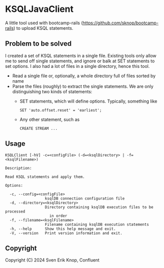 # KSQLJavaClient

A little tool used with bootcamp-rails (https://github.com/sknop/bootcamp-rails) to upload KSQL statements.

## Problem to be solved

I created a set of KSQL statements in a single file. Existing tools only allow me to send off single statements, and ignore or balk at SET statements to set options.
I also had a lot of files in a single directory, hence this tool.

- Read a single file or, optionally, a whole directory full of files sorted by name
- Parse the files (roughly) to extract the single statements. We are only distinguishing two kinds of statements:
  - SET statements, which will define options. Typically, something like

        SET 'auto.offset.reset' = 'earliest';

  - Any other statement, such as 

        CREATE STREAM ...

## Usage

    KSQLClient [-hV] -c=<configFile> (-d=<ksqlDirectory> | -f=<ksqlFilename>)
    
    Description:
    
    Read KSQL statements and apply them.
    
    Options:
    
      -c, --config=<configFile>
                      ksqlDB connection configuration file
      -d, --directory=<ksqlDirectory>
                      Directory containing ksqlDB execution files to be processed
                        in order
      -f, --filename=<ksqlFilename>
                      Filename containing ksqlDB execution statements
      -h, --help      Show this help message and exit.
      -V, --version   Print version information and exit.

## Copyright
Copyright (C) 2024 Sven Erik Knop, Confluent
